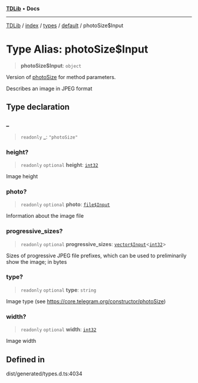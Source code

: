 [**TDLib**](../../../../../../README.md) • **Docs**

***

[TDLib](../../../../../../modules.md) / [index](../../../../../README.md) / [types](../../../README.md) / [default](../README.md) / photoSize$Input

# Type Alias: photoSize$Input

> **photoSize$Input**: `object`

Version of [photoSize](photoSize-1.md) for method parameters.

Describes an image in JPEG format

## Type declaration

### \_

> `readonly` **\_**: `"photoSize"`

### height?

> `readonly` `optional` **height**: [`int32`](int32-1.md)

Image height

### photo?

> `readonly` `optional` **photo**: [`file$Input`](file$Input-1.md)

Information about the image file

### progressive\_sizes?

> `readonly` `optional` **progressive\_sizes**: [`vector$Input`](vector$Input.md)\<[`int32`](int32-1.md)\>

Sizes of progressive JPEG file prefixes, which can be used to preliminarily show the image; in bytes

### type?

> `readonly` `optional` **type**: `string`

Image type (see https://core.telegram.org/constructor/photoSize)

### width?

> `readonly` `optional` **width**: [`int32`](int32-1.md)

Image width

## Defined in

dist/generated/types.d.ts:4034
